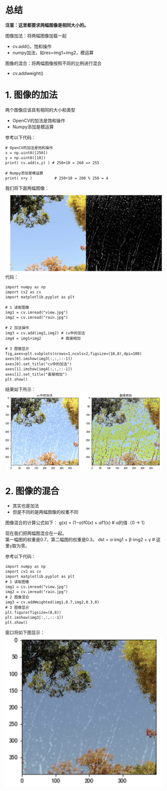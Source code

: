 # 总结
**注意：这里都要求两幅图像是相同大小的。**  

图像加法：将两幅图像加载一起
- cv.add()，饱和操作
- numpy加法，如res=img1+img2，模运算

图像的混合：将两幅图像按照不同的比例进行混合
- cv.addweight()

# 1. 图像的加法
两个图像应该具有相同的大小和类型
- OpenCV的加法是饱和操作
- Numpy添加是模运算

参考以下代码：
```
# OpenCV的加法是饱和操作
x = np.uint8([250])
y = np.uint8([10])
print( cv.add(x,y) ) # 250+10 = 260 => 255

# Numpy添加是模运算
print( x+y )          # 250+10 = 260 % 256 = 4
```

我们将下面两幅图像：
![](../photo/Pasted%20image%2020240119114337.png)
代码：
```
import numpy as np
import cv2 as cv
import matplotlib.pyplot as plt

# 1 读取图像
img1 = cv.imread("view.jpg")
img2 = cv.imread("rain.jpg")

# 2 加法操作
img3 = cv.add(img1,img2) # cv中的加法
img4 = img1+img2         # 直接相加

# 3 图像显示
fig,axes=plt.subplots(nrows=1,ncols=2,figsize=(10,8),dpi=100)
axes[0].imshow(img3[:,:,::-1])
axes[0].set_title("cv中的加法")
axes[1].imshow(img4[:,:,::-1])
axes[1].set_title("直接相加")
plt.show()
```

结果如下所示：
![](../photo/Pasted%20image%2020240119114521.png)

# 2. 图像的混合
- 其实也是加法
- 但是不同的是两幅图像的权重不同

图像混合的计算公式如下：
	g(x) = (1−α)f0(x) + αf1(x)  # α的值（0 → 1）

现在我们把两幅图混合在一起。  
第一幅图的权重是0.7，第二幅图的权重是0.3。
	dst = α⋅img1 + β⋅img2 + γ  # 这里γ取为零。

参考以下代码：
```
import numpy as np
import cv2 as cv
import matplotlib.pyplot as plt
# 1 读取图像
img1 = cv.imread("view.jpg")
img2 = cv.imread("rain.jpg")
# 2 图像混合
img3 = cv.addWeighted(img1,0.7,img2,0.3,0)
# 3 图像显示
plt.figure(figsize=(8,8))
plt.imshow(img3[:,:,::-1])
plt.show()
```
窗口将如下图显示：
![](../photo/Pasted%20image%2020240119114752.png)
